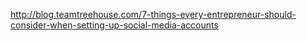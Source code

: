 http://blog.teamtreehouse.com/7-things-every-entrepreneur-should-consider-when-setting-up-social-media-accounts